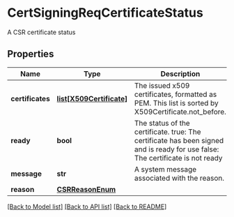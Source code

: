 # CertSigningReqCertificateStatus

A CSR certificate status
## Properties
Name | Type | Description | Notes
------------ | ------------- | ------------- | -------------
**certificates** | [**list[X509Certificate]**](X509Certificate.md) | The issued x509 certificates, formatted as PEM. This list is sorted by X509Certificate.not_before.  | [optional] 
**ready** | **bool** | The status of the certificate. true: The certificate has been signed and is ready for use false: The certificate is not ready  | 
**message** | **str** | A system message associated with the reason.  | 
**reason** | [**CSRReasonEnum**](CSRReasonEnum.md) |  | 

[[Back to Model list]](../README.md#documentation-for-models) [[Back to API list]](../README.md#documentation-for-api-endpoints) [[Back to README]](../README.md)


